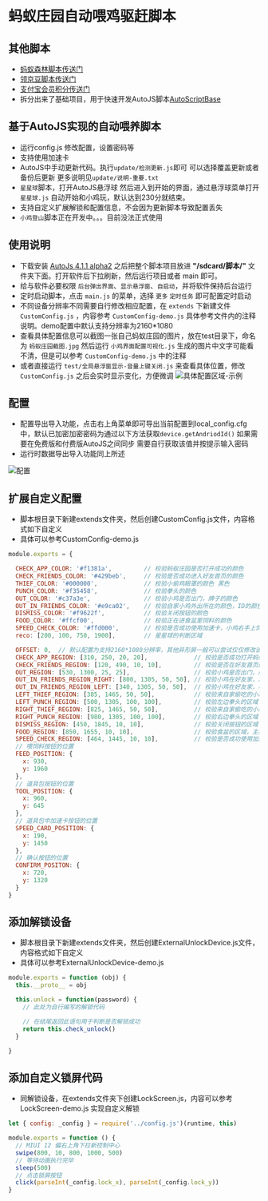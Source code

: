 # 蚂蚁庄园自动喂鸡驱赶脚本

## 其他脚本

- [蚂蚁森林脚本传送门](https://github.com/TonyJiangWJ/Ant-Forest)
- [领京豆脚本传送门](https://github.com/TonyJiangWJ/JingDongBeans)
- [支付宝会员积分传送门](https://github.com/TonyJiangWJ/Alipay-Credits)
- 拆分出来了基础项目，用于快速开发AutoJS脚本[AutoScriptBase](https://github.com/TonyJiangWJ/AutoScriptBase)

## 基于AutoJS实现的自动喂养脚本

- 运行config.js 修改配置，设置密码等
- 支持使用加速卡
- AutoJS中手动更新代码。执行`update/检测更新.js`即可 可以选择覆盖更新或者备份后更新 更多说明见`update/说明-重要.txt`
- `星星球`脚本，打开AutoJS悬浮球 然后进入到开始的界面，通过悬浮球菜单打开`星星球.js` 自动开始和小鸡玩，默认达到230分就结束。
- 支持自定义扩展解锁和配置信息，不会因为更新脚本导致配置丢失
- `小鸡登山`脚本正在开发中。。。目前没法正式使用

## 使用说明

- 下载安装 [AutoJs 4.1.1 alpha2](http://47.110.40.234/autojs/autojs-4.1.1-alpha2.apk) 之后把整个脚本项目放进 **"/sdcard/脚本/"** 文件夹下面。打开软件后下拉刷新，然后运行项目或者 main 即可。
- 给与软件必要权限 `后台弹出界面`、`显示悬浮窗`、`自启动`，并将软件保持后台运行
- 定时启动脚本，点击 `main.js` 的菜单，选择 `更多` `定时任务` 即可配置定时启动
- 不同设备分辨率不同需要自行修改相应配置，在 `extends` 下新建文件 `CustomConfig.js` ，内容参考 `CustomConfig-demo.js` 具体参考文件内的注释说明。demo配置中默认支持分辨率为2160*1080
- 查看具体配置信息可以截图一张自己蚂蚁庄园的图片，放在test目录下，命名为 `蚂蚁庄园截图.jpg` 然后运行 `小鸡界面配置可视化.js` 生成的图片中文字可能看不清，但是可以参考 `CustomConfig-demo.js` 中的注释
- 或者直接运行 `test/全局悬浮窗显示-音量上键关闭.js` 来查看具体位置，修改 `CustomConfig.js` 之后会实时显示变化，方便微调
  ![具体配置区域-示例](./test/蚂蚁庄园区域示例.jpg)

## 配置

- 配置导出导入功能，点击右上角菜单即可导出当前配置到local_config.cfg中，默认已加密加密密码为通过以下方法获取`device.getAndriodId()` 如果需要在免费版和付费版AutoJS之间同步 需要自行获取该值并按提示输入密码
- 运行时数据导出导入功能同上所述

![配置](./config.jpg)

## 扩展自定义配置

- 脚本根目录下新建extends文件夹，然后创建CustomConfig.js文件，内容格式如下自定义
- 具体可以参考CustomConfig-demo.js

```javascript
module.exports = {

  CHECK_APP_COLOR: '#f1381a',         // 校验蚂蚁庄园是否打开成功的颜色
  CHECK_FRIENDS_COLOR: '#429beb',     // 校验是否成功进入好友首页的颜色
  THIEF_COLOR: '#000000',             // 校验小偷鸡眼罩的颜色 黑色
  PUNCH_COLOR: '#f35458',             // 校验拳头的颜色
  OUT_COLOR: '#c37a3e',               // 校验小鸡是否出门，牌子的颜色
  OUT_IN_FRIENDS_COLOR: '#e9ca02',    // 校验自家小鸡外出所在的颜色，ID的颜色 黄色
  DISMISS_COLOR: '#f9622f',           // 校验关闭按钮的颜色
  FOOD_COLOR: '#ffcf00',              // 校验正在进食盆里饲料的颜色
  SPEED_CHECK_COLOR: '#ffd000',       // 校验是否成功使用加速卡，小鸡右手上饲料的颜色
  reco: [200, 100, 750, 1900],        // 星星球的判断区域

  OFFSET: 0,  // 默认配置为支持2160*1080分辨率，其他异形屏一般可以尝试仅仅修改该偏移量, 如果不行就修改具体区域的配置吧
  CHECK_APP_REGION: [310, 250, 20, 20],             // 校验是否成功打开蚂蚁庄园的区域，左上角❤️的区域
  CHECK_FRIENDS_REGION: [120, 490, 10, 10],         // 校验是否在好友首页的区域  左上角 发消息蓝色的区域
  OUT_REGION: [530, 1300, 25, 25],                  // 校验小鸡是否出门，牌子的区域
  OUT_IN_FRIENDS_REGION_RIGHT: [800, 1305, 50, 50], // 校验小鸡在好友家，左边的区域
  OUT_IN_FRIENDS_REGION_LEFT: [340, 1305, 50, 50],  // 校验小鸡在好友家，右边的区域
  LEFT_THIEF_REGION: [385, 1465, 50, 50],           // 校验来自家偷吃的小鸡，左边的区域
  LEFT_PUNCH_REGION: [500, 1305, 100, 100],         // 校验左边拳头的区域
  RIGHT_THIEF_REGION: [825, 1465, 50, 50],          // 校验来自家偷吃的小鸡，右边的区域
  RIGHT_PUNCH_REGION: [980, 1305, 100, 100],        // 校验右边拳头的区域
  DISMISS_REGION: [450, 1845, 10, 10],              // 校验关闭按钮的区域
  FOOD_REGION: [850, 1655, 10, 10],                 // 校验食盆的区域，主要校验是否存在饲料
  SPEED_CHECK_REGION: [464, 1445, 10, 10],          // 校验是否成功使用加速卡的区域，小鸡右手拿饲料的位置
  // 喂饲料按钮的位置
  FEED_POSITION: {
    x: 930,
    y: 1960
  },
  // 道具包按钮的位置
  TOOL_POSITION: {
    x: 960,
    y: 645
  },
  // 道具包中加速卡按钮的位置
  SPEED_CARD_POSITION: {
    x: 190,
    y: 1450
  },
  // 确认按钮的位置
  CONFIRM_POSITON: {
    x: 720,
    y: 1320
  }
}
```

## 添加解锁设备

- 脚本根目录下新建extends文件夹，然后创建ExternalUnlockDevice.js文件，内容格式如下自定义
- 具体可以参考ExternalUnlockDevice-demo.js

```javascript
module.exports = function (obj) {
  this.__proto__ = obj

  this.unlock = function(password) {
    // 此处为自行编写的解锁代码

    // 在结尾返回此语句用于判断是否解锁成功
    return this.check_unlock()
  }

}
```

## 添加自定义锁屏代码

- 同解锁设备，在extends文件夹下创建LockScreen.js，内容可以参考LockScreen-demo.js 实现自定义解锁

```javascript
let { config: _config } = require('../config.js')(runtime, this)

module.exports = function () {
  // MIUI 12 偏右上角下拉新控制中心
  swipe(800, 10, 800, 1000, 500)
  // 等待动画执行完毕
  sleep(500)
  // 点击锁屏按钮
  click(parseInt(_config.lock_x), parseInt(_config.lock_y))
}
```

